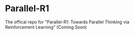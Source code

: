 # Parallel-R1
The offical repo for "Parallel-R1: Towards Parallel Thinking via Reinforcement Learning" (Coming Soon)
